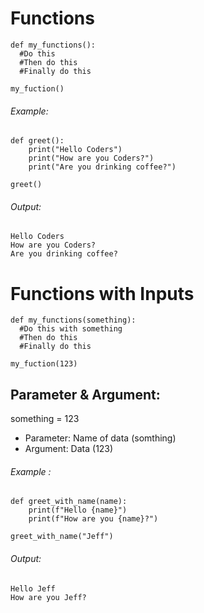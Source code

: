 # Functions

    def my_functions():
      #Do this
      #Then do this
      #Finally do this
       
    my_fuction() 

###### Example:

    def greet():
        print("Hello Coders")
        print("How are you Coders?")
        print("Are you drinking coffee?")

    greet()

###### Output:

    Hello Coders
    How are you Coders?
    Are you drinking coffee?
  
  
  
# Functions with Inputs

    def my_functions(something):
      #Do this with something
      #Then do this
      #Finally do this
      
    my_fuction(123) 

## Parameter & Argument:
something = 123 

- Parameter: Name of data (somthing)
- Argument: Data (123)


###### Example :

    def greet_with_name(name):
        print(f"Hello {name}")
        print(f"How are you {name}?")

    greet_with_name("Jeff")
    
###### Output:

    Hello Jeff
    How are you Jeff?
